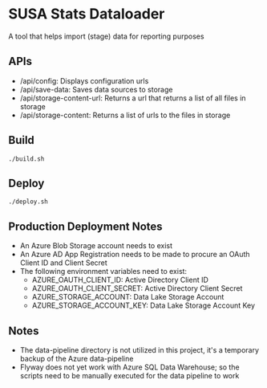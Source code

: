 # SUSA Stats Dataloader
A tool that helps import (stage) data for reporting purposes

## APIs
- /api/config: Displays configuration urls
- /api/save-data: Saves data sources to storage
- /api/storage-content-url: Returns a url that returns a list of all files in storage
- /api/storage-content: Returns a list of urls to the files in storage

## Build
```./build.sh```

## Deploy
```./deploy.sh```

## Production Deployment Notes
 - An Azure Blob Storage account needs to exist
 - An Azure AD App Registration needs to be made to procure an OAuth Client ID and Client Secret
 - The following environment variables need to exist:
    - AZURE_OAUTH_CLIENT_ID: Active Directory Client ID
    - AZURE_OAUTH_CLIENT_SECRET: Active Directory Client Secret
    - AZURE_STORAGE_ACCOUNT: Data Lake Storage Account
    - AZURE_STORAGE_ACCOUNT_KEY: Data Lake Storage Account Key
    
## Notes
 - The data-pipeline directory is not utilized in this project, it's a temporary backup of the Azure data-pipeline
 - Flyway does not yet work with Azure SQL Data Warehouse; so the scripts need to be manually executed for the data pipeline to work